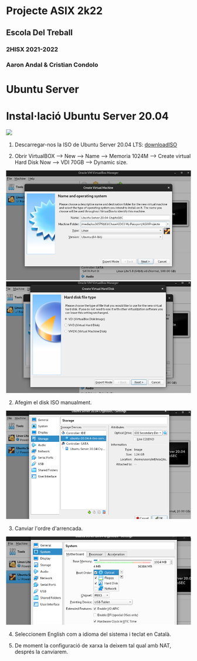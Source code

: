 # __Projecte ASIX 2k22__
## __Escola Del Treball__
### __2HISX 2021-2022__
### __Aaron Andal & Cristian Condolo__

# Ubuntu Server

# Instal·lació Ubuntu Server 20.04

<div style="align: center; width: 50%">
    <img src="https://www.gizchina.com/wp-content/uploads/images/2020/04/Canonical-Officially-Released-Final-Ubuntu-20.04-LTS-Focal-Fossa.jpg" />
</div>

1. Descarregar-nos la ISO de Ubuntu Server 20.04 LTS: [downloadISO](https://releases.ubuntu.com/20.04/)

1. Obrir VirtualBOX --> New --> Name --> Memoria 1024M --> Create virtual Hard Disk Now --> VDI 70GB    --> Dynamic size.

<div style="align: center; width: 100%">
    <img src="./Photos/Ub1.png" />
</div>

<div style="align: center; width: 100%">
    <img src="./Photos/Ub3.png" />
</div>

2. Afegim el disk ISO manualment.

<div style="align: center; width: 100%">
    <img src="./Photos/Ub4.png" />

3. Canviar l'ordre d'arrencada.

<div style="align: center; width: 100%">
    <img src="./Photos/Ub5.png" />

4. Seleccionem English com a idioma del sistema i teclat en Català.

5. De moment la configuració de xarxa la deixem tal qual amb NAT, després la canviarem.